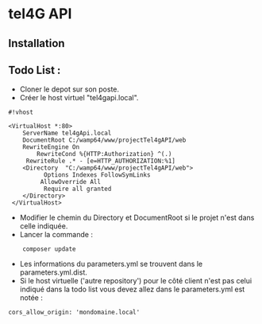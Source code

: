 # tel4G API #
## Installation ##

Todo List :
-------

* Cloner le depot sur son poste.
* Créer le host virtuel "tel4gapi.local".
 
```
#!vhost

<VirtualHost *:80>
  	ServerName tel4gApi.local
 	DocumentRoot C:/wamp64/www/projectTel4gAPI/web
 	RewriteEngine On 
        RewriteCond %{HTTP:Authorization} ^(.)
     RewriteRule .* - [e=HTTP_AUTHORIZATION:%1]
 	<Directory  "C:/wamp64/www/projectTel4gAPI/web">
          Options Indexes FollowSymLinks
         AllowOverride All
          Require all granted
 	</Directory>
 </VirtualHost>
```
* Modifier le chemin du  Directory et DocumentRoot si le projet n'est dans celle indiquée.
* Lancer la commande : 
```
	composer update
```
* Les informations du parameters.yml se trouvent dans le parameters.yml.dist.
* Si le host virtuelle ('autre repository') pour le côté client n'est pas celui indiqué dans la todo list vous devez allez dans le parameters.yml est notée :

```
cors_allow_origin: 'mondomaine.local'

```
